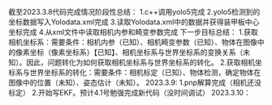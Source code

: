截至2023.3.8代码完成情况阶段性总结：
        1.c++调用yolo5完成
        2.yolo5检测到的坐标数据写入Yolodata.xml完成
        3.读取Yolodata.xml中的数据并获得装甲板中心坐标完成
        4.从xml文件中读取相机内参和畸变参数完成
    下一步目标总结：
        1.获取相机坐标系：需要条件：相机内参（已知）、相机畸变参数（已知）、物体在图像中的像素坐标（像素坐标系）【已知】、相机坐标系与世界坐标系的变换关系（未知）。因此，问题转化为如何获取相机坐标系与世界坐标系的转化。
        2.获取相机坐标系与世界坐标系的转化：需要条件：相机标定（已知）、物体检测，确定物体在图像中的位置（未知）、姿态估计（未知）。
2023.3.9:
        1.pnp解算完成（相机还没标定）
        2.开始写EKF。预计4.1号勉强完成新代码（没时间调试）
2023.3.10：